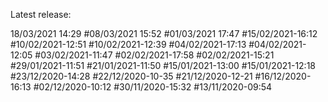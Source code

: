Latest release:

18/03/2021 14:29
#08/03/2021 15:52
#01/03/2021 17:47
#15/02/2021-16:12
#10/02/2021-12:51
#10/02/2021-12:39
#04/02/2021-17:13
#04/02/2021-12:05
#03/02/2021-11:47
#02/02/2021-17:58
#02/02/2021-15:21
#29/01/2021-11:51
#21/01/2021-11:50
#15/01/2021-13:00
#15/01/2021-12:18
#23/12/2020-14:28
#22/12/2020-10-35
#21/12/2020-12-21
#16/12/2020-16:13
#02/12/2020-10:12
#30/11/2020-15:32
#13/11/2020-09:54

